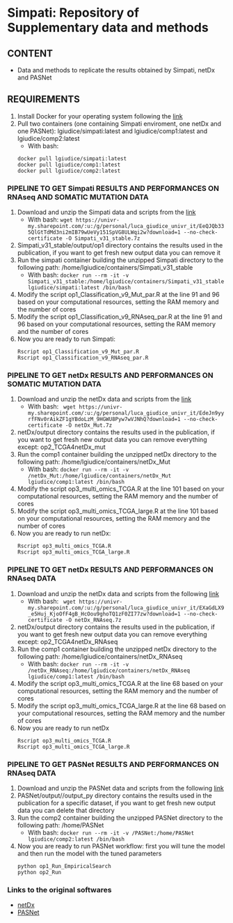 # Simpati: Repository of Supplementary data and methods

## CONTENT
- Data and methods to replicate the results obtained by Simpati, netDx and PASNet

## REQUIREMENTS
1. Install Docker for your operating system following the [link](https://docs.docker.com/get-docker/)
2. Pull two containers (one containing Simpati enviroment, one netDx and one PASNet): lgiudice/simpati:latest and lgiudice/comp1:latest and lgiudice/comp2:latest
   - With bash: 
   ```
   docker pull lgiudice/simpati:latest
   docker pull lgiudice/comp1:latest
   docker pull lgiudice/comp2:latest
   ```

### PIPELINE TO GET Simpati RESULTS AND PERFORMANCES ON RNAseq AND SOMATIC MUTATION DATA
1. Download and unzip the Simpati data and scripts from the [link](https://univr-my.sharepoint.com/:u:/g/personal/luca_giudice_univr_it/EeQJQb335QlGtTdMd3ni2mIBiRLpfqAI9BWlwxE06EMHWA?e=pbtt4X)
   - With bash: ``` wget https://univr-my.sharepoint.com/:u:/g/personal/luca_giudice_univr_it/EeQJQb335QlGtTdMd3ni2mIB79wUeVy151SpVG8ULWqi2w?download=1 --no-check-certificate -O Simpati_v31_stable.7z ```
3. Simpati_v31_stable/output/op1 directory contains the results used in the publication, if you want to get fresh new output data you can remove it
4. Run the simpati container building the unzipped Simpati directory to the following path: /home/lgiudice/containers/Simpati_v31_stable
   - With bash: ``` docker run --rm -it -v Simpati_v31_stable:/home/lgiudice/containers/Simpati_v31_stable lgiudice/simpati:latest /bin/bash ```
5. Modify the script op1_Classification_v9_Mut_par.R at the line 91 and 96 based on your computational resources, setting the RAM memory and the number of cores
6. Modify the script op1_Classification_v9_RNAseq_par.R at the line 91 and 96 based on your computational resources, setting the RAM memory and the number of cores
7. Now you are ready to run Simpati:
   ```
   Rscript op1_Classification_v9_Mut_par.R
   Rscript op1_Classification_v9_RNAseq_par.R
   ```

### PIPELINE TO GET netDx RESULTS AND PERFORMANCES ON SOMATIC MUTATION DATA
1. Download and unzip the netDx data and scripts from the [link](https://univr-my.sharepoint.com/:u:/g/personal/luca_giudice_univr_it/EdeJn9yyrfFNv0rAikZF1gYBdoLzM_9HGWU8Pyw7wVJNhQ?e=EvsL3a)
   - With bash: ```  wget https://univr-my.sharepoint.com/:u:/g/personal/luca_giudice_univr_it/EdeJn9yyrfFNv0rAikZF1gYBdoLzM_9HGWU8Pyw7wVJNhQ?download=1 --no-check-certificate -O netDx_Mut.7z ```
2. netDx/output directory contains the results used in the publication, if you want to get fresh new output data you can remove everything except: op2_TCGA4netDx_mut
3. Run the comp1 container building the unzipped netDx directory to the following path: /home/lgiudice/containers/netDx_Mut
   - With bash: ``` docker run --rm -it -v /netDx_Mut:/home/lgiudice/containers/netDx_Mut lgiudice/comp1:latest /bin/bash ```
4. Modify the script op3_multi_omics_TCGA.R at the line 101 based on your computational resources, setting the RAM memory and the number of cores
5. Modify the script op3_multi_omics_TCGA_large.R at the line 101 based on your computational resources, setting the RAM memory and the number of cores
6. Now you are ready to run netDx:
   ```
   Rscript op3_multi_omics_TCGA.R
   Rscript op3_multi_omics_TCGA_large.R
   ```

### PIPELINE TO GET netDx RESULTS AND PERFORMANCES ON RNAseq DATA
1. Download and unzip the netDx data and scripts from the following [link](https://univr-my.sharepoint.com/:u:/g/personal/luca_giudice_univr_it/EXaGdLX9_e5Huj_KjoOfF4gB_HcOou9ghoTQ1zF0ZI77zw?e=nslkiE)
   - With bash: ```  wget https://univr-my.sharepoint.com/:u:/g/personal/luca_giudice_univr_it/EXaGdLX9_e5Huj_KjoOfF4gB_HcOou9ghoTQ1zF0ZI77zw?download=1 --no-check-certificate -O netDx_RNAseq.7z ```
3. netDx/output directory contains the results used in the publication, if you want to get fresh new output data you can remove everything except: op2_TCGA4netDx_RNAseq
4. Run the comp1 container building the unzipped netDx directory to the following path: /home/lgiudice/containers/netDx_RNAseq
   - With bash: ``` docker run --rm -it -v /netDx_RNAseq:/home/lgiudice/containers/netDx_RNAseq lgiudice/comp1:latest /bin/bash ```
4. Modify the script op3_multi_omics_TCGA.R at the line 68 based on your computational resources, setting the RAM memory and the number of cores
5. Modify the script op3_multi_omics_TCGA_large.R at the line 68 based on your computational resources, setting the RAM memory and the number of cores
6. Now you are ready to run netDx
   ```
   Rscript op3_multi_omics_TCGA.R
   Rscript op3_multi_omics_TCGA_large.R
   ```


### PIPELINE TO GET PASNet RESULTS AND PERFORMANCES ON RNAseq DATA
1. Download and unzip the PASNet data and scripts from the following [link]()
2. PASNet/output/<dataset>/output_py directory contains the results used in the publication for a specific dataset, if you want to get fresh new output data you can delete that directory
3. Run the comp2 container building the unzipped PASNet directory to the following path: /home/PASNet
   - With bash:  ```docker run --rm -it -v /PASNet:/home/PASNet lgiudice/comp2:latest /bin/bash ```
4. Now you are ready to run PASNet workflow: first you will tune the model and then run the model with the tuned parameters
   ```
   python op1_Run_EmpiricalSearch
   python op2_Run
   ```

### Links to the original softwares
- [netDx](https://github.com/BaderLab/netDx/releases)
- [PASNet](https://github.com/DataX-JieHao/PASNet)

